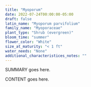 ```yaml
---
title: "Myoporum"
date: 2022-07-24T00:00:00-05:00
draft: false
latin_name: "Myoporum parvifolium"
family_name: "Myoporaceae"
plant_type: "Shrub (evergreen)"
bloom_time: "summer"
flower_color: "White"
size_at_maturity: "< 1 ft"
water_needs: "None"
additional_characteristices_notes: ""
---
```


SUMMARY goes here.

<!--more-->

CONTENT goes here.